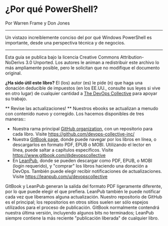 # ¿Por qué PowerShell?

Por Warren Frame y Don Jones

---

Un vistazo increíblemente conciso del por qué Windows PowerShell es importante, desde una perspectiva técnica y de negocios.

---

Esta guía se publica bajo la licencia Creative Commons Attribution-NoDerivs 3.0 Unported. Los autores le animan a redistribuir este archivo lo más ampliamente posible, pero le solicitan que no modifique el documento original.

**¿Ha sido útil este libro?** El (los) autor (es) le pide (n) que haga una donación deducible de impuestos (en los EE.UU., consulte sus leyes si vive en otro lugar) de cualquier cantidad a [The DevOps Collective](https://devopscollective.org/donate/) para apoyar su trabajo.

** Revise las actualizaciones! ** Nuestros ebooks se actualizan a menudo con contenido nuevo y corregido. Los hacemos disponibles de tres maneras::

* Nuestra rama principal [GitHub organization](https://github.com/devops-collective-inc), con un repositorio para cada libro. Visite https://github.com/devops-collective-inc/
* Nuestra [GitBook page](https://www.gitbook.com/@devopscollective), donde puede navegar por los libros en línea, o descargarlos en formato PDF, EPUB o MOBI. Utilizando el lector en línea, puede saltar a capítulos específicos. Visite https://www.gitbook.com/@devopscollective
* En [LeanPub](https://leanpub.com/u/devopscollective), donde se pueden descargar como PDF, EPUB, o MOBI (login requerido), y "comprar" los libros haciendo una donación a DevOps. También puede elegir recibir notificaciones de actualizaciones. Visite https://leanpub.com/u/devopscollective

GitBook y LeanPub generan la salida del formato PDF ligeramente diferente, por lo que puede elegir el que prefiera. LeanPub también le puede notificar cada vez que liberamos alguna actualización. Nuestro repositorio de GitHub es el principal; los repositorios en otros sitios suelen ser sólo espejos utilizados para el proceso de publicación. GitBook normalmente contendrá nuestra última versión, incluyendo algunos bits no terminados; LeanPub siempre contiene la más reciente "publicación liberada" de cualquier libro.
